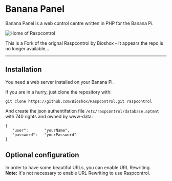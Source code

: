 # Banana Panel

Banana Panel is a web control centre written in PHP for the Banana Pi.

![Home of Raspcontrol](raspcontrol-home.png)

This is a Fork of the orignal Raspcontrol by Bioshox - It appears the repo is no longer available...

***


## Installation

You need a web server installed on your Banana Pi.


If you are in a hurry, just clone the repository with:

	git clone https://github.com/Bioshox/Raspcontrol.git raspcontrol

And create the json authentifation file `/etc/raspcontrol/database.aptmnt` with 740 rights and owned by www-data:

	{
 	   "user":       "yourName",
 	   "password":   "yourPassword"
	}

## Optional configuration

In order to have some beautiful URLs, you can enable URL Rewriting.  
__Note:__ It's not necessary to enable URL Rewriting to use Raspcontrol.

